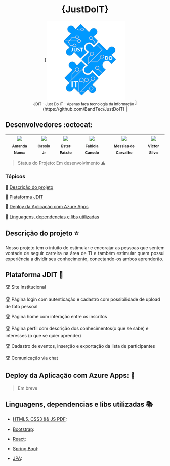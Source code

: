 <h1 align="center"> {JustDoIT} </h1>

<p align="center">
  [<img align="center" src="logo1_branco.png" alt="imagem do logotipo da Just Do IT - Apenas faça tecnologia da informação" width=250 > <br> <sub> JDIT - Just Do IT - Apenas faça tecnologia da informação </sub>](https://github.com/BandTec/JustDoIT) |
</p>

## Desenvolvedores :octocat:

[<img src="https://media-exp1.licdn.com/dms/image/C5603AQGl0X-eNoaO7Q/profile-displayphoto-shrink_200_200/0?e=1594252800&v=beta&t=0H_CWbx3H57a9HCDwY4We6D6euQuEv0ERqW0psO-MzI" width=115 > <br> <sub> Amanda Nunes </sub>](https://github.com/amand4nunes) | [<img src="https://media-exp1.licdn.com/dms/image/C4E03AQHB56Xvo0OGzA/profile-displayphoto-shrink_200_200/0?e=1594252800&v=beta&t=U-gvM2UMGYpo3OYMUh4WaFPx5snH5iMQv_BqWIjskEM" width=115 > <br> <sub> Cassio Jr </sub>](https://github.com/Cassio-2012) | [<img src="https://media-exp1.licdn.com/dms/image/C4D03AQEXNajc2j6b8g/profile-displayphoto-shrink_200_200/0?e=1594252800&v=beta&t=l6w33Ak1oTBRKLNsruJlM3sDz1EwY2ojc7kPNYG-Gzk" width=115 > <br> <sub> Ester Paixão </sub>](https://www.linkedin.com/in/ester-paix%C3%A3o-3816511a3/) | [<img src="https://avatars3.githubusercontent.com/u/41839566?s=460&u=c7a25328129257bf9e790fe4bd94346091f1eebe&v=4" width=115 > <br> <sub> Fabíola Canedo </sub>](https://github.com/Fabicaneyu) | [<img src="https://media-exp1.licdn.com/dms/image/C4E03AQEnmas1LbtbBg/profile-displayphoto-shrink_200_200/0?e=1594252800&v=beta&t=nfqi4iTJq64wwfXTMkdcA-ckdVK-gE7wCG8kkNIK5xA" width=115 > <br> <sub> Messias de Carvalho </sub>](https://github.com/messiassss/Messias) |[<img src="https://media-exp1.licdn.com/dms/image/C4D03AQEgB71INc3dtA/profile-displayphoto-shrink_200_200/0?e=1594252800&v=beta&t=9BHIohB_-E6cuOa7vXCMR7-cazQCsowopouo9bMrvQc" width=115 > <br> <sub> Victor Silva </sub>](https://github.com/vsilva2019) |
| :---: | :---: | :---: | :---: | :---: | :---: 


> Status do Projeto: Em desenvolvimento :warning:

### Tópicos 

:small_blue_diamond: [Descrição do projeto](#descrição-do-projeto-star)

:small_blue_diamond: [Plataforma JDIT](#plataforma-JDIT-checkered_flag)

:small_blue_diamond: [Deploy da Aplicação com Azure Apps](#deploy-da-aplicação-com-azure-apps-dash)

:small_blue_diamond: [Linguagens, dependencias e libs utilizadas ](#linguagens-dependencias-e-libs-utilizadas-books)

## Descrição do projeto :star:
<p align="justify"> Nosso projeto tem o intuito de
estimular e encorajar as pessoas
que sentem vontade de seguir
carreira na área de TI e também
estimular quem possui
experiência a dividir seu
conhecimento, conectando-os
ambos aprenderão. </p>

## Plataforma JDIT :checkered_flag:

:trophy: Site Institucional

:trophy: Página login com autenticação e cadastro com possibilidade de upload de foto pessoal

:trophy: Página home com interação entre os inscritos 

:trophy: Página perfil com descrição dos conhecimentos(o que se sabe) e interesses (o que se quier aprender)

:trophy: Cadastro de eventos, inserção e exportação da lista de participantes 

:trophy: Comunicação via chat


## Deploy da Aplicação com Azure Apps: :dash:

> Em breve

## Linguagens, dependencias e libs utilizadas :books:

- [HTML5, CSS3 && JS PDF](https://www.caelum.com.br/download/caelum-html-css-javascript.pdf): 

- [Bootstrap](https://getbootstrap.com.br/): 

- [React](https://pt-br.reactjs.org/): 

- [Spring Boot](https://spring.io/projects/spring-boot): 

- [JPA](https://spring.io/projects/spring-data-jpa): 




